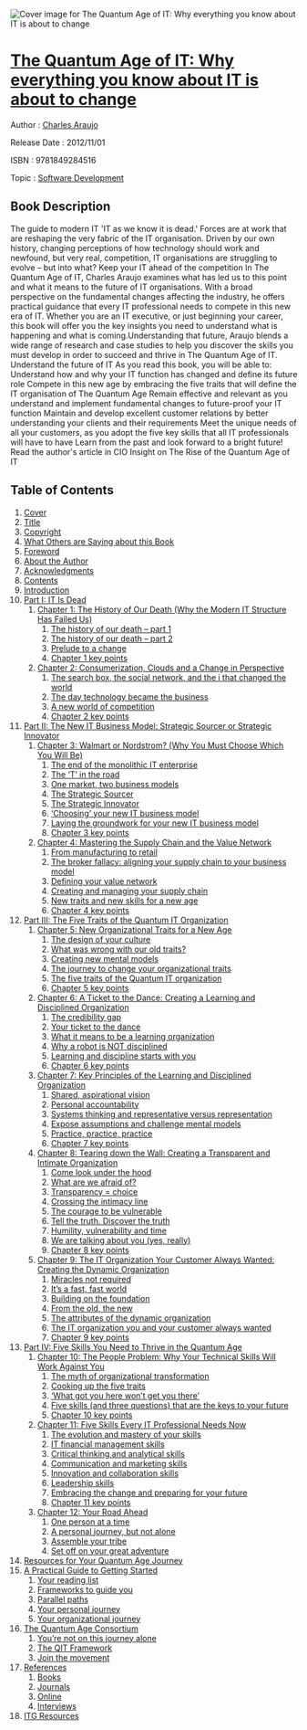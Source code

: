 ![Cover image for The Quantum Age of IT: Why everything you know about IT is about to change](https://imgdetail.ebookreading.net/cover/cover/software_development/EB9781849284516.jpg)

[The Quantum Age of IT: Why everything you know about IT is about to change](https://ebookreading.net/view/book/The+Quantum+Age+of+IT%3A+Why+everything+you+know+about+IT+is+about+to+change-EB9781849284516_1.html "The Quantum Age of IT: Why everything you know about IT is about to change")
====================================================================================================================

Author : [Charles Araujo](https://ebookreading.net/search/author/Charles+Araujo)

Release Date : 2012/11/01

ISBN : 9781849284516

Topic : [Software Development](https://ebookreading.net/search/category/software-development)

Book Description
-----------------

The guide to modern IT
'IT as we know it is dead.'
Forces are at work that are reshaping the very fabric of the IT organisation. Driven by our own history, changing perceptions of how technology should work and newfound, but very real, competition, IT organisations are struggling to evolve –  but into what?
Keep your IT ahead of the competition
In The Quantum Age of IT, Charles Araujo examines what has led us to this point and what it means to the future of IT organisations. With a broad perspective on the fundamental changes affecting the industry, he offers practical guidance that every IT professional needs to compete in this new era of IT.
Whether you are an IT executive, or just beginning your career, this book will offer you the key insights you need to understand what is happening and what is coming.Understanding that future, Araujo blends a wide range of research and case studies to help you discover the skills you must develop in order to succeed and thrive in The Quantum Age of IT.
Understand the future of IT
As you read this book, you will be able to:
Understand how and why your IT function has changed and define its future role Compete in this new age by embracing the five traits that will define the IT organisation of The Quantum Age Remain effective and relevant as you understand and implement fundamental changes to future-proof your IT function Maintain and develop excellent customer relations by better understanding your clients and their requirements Meet the unique needs of all your customers, as you adopt the five key skills that all IT professionals will have to have Learn from the past and look forward to a bright future! Read the author's article in CIO Insight on The Rise of the Quantum Age of IT 			
              
Table of Contents
-----------------

1. [Cover](https://ebookreading.net/view/book/The+Quantum+Age+of+IT%3A+Why+everything+you+know+about+IT+is+about+to+change-EB9781849284516_1.html)
1. [Title](https://ebookreading.net/view/book/The+Quantum+Age+of+IT%3A+Why+everything+you+know+about+IT+is+about+to+change-EB9781849284516_3.html)
1. [Copyright](https://ebookreading.net/view/book/The+Quantum+Age+of+IT%3A+Why+everything+you+know+about+IT+is+about+to+change-EB9781849284516_4.html)
1. [What Others are Saying about this Book](https://ebookreading.net/view/book/The+Quantum+Age+of+IT%3A+Why+everything+you+know+about+IT+is+about+to+change-EB9781849284516_5.html)
1. [Foreword](https://ebookreading.net/view/book/The+Quantum+Age+of+IT%3A+Why+everything+you+know+about+IT+is+about+to+change-EB9781849284516_6.html)
1. [About the Author](https://ebookreading.net/view/book/The+Quantum+Age+of+IT%3A+Why+everything+you+know+about+IT+is+about+to+change-EB9781849284516_7.html)
1. [Acknowledgments](https://ebookreading.net/view/book/The+Quantum+Age+of+IT%3A+Why+everything+you+know+about+IT+is+about+to+change-EB9781849284516_8.html)
1. [Contents](https://ebookreading.net/view/book/The+Quantum+Age+of+IT%3A+Why+everything+you+know+about+IT+is+about+to+change-EB9781849284516_9.html)
1. [Introduction](https://ebookreading.net/view/book/The+Quantum+Age+of+IT%3A+Why+everything+you+know+about+IT+is+about+to+change-EB9781849284516_10.html)
1. [Part I: IT Is Dead](https://ebookreading.net/view/book/The+Quantum+Age+of+IT%3A+Why+everything+you+know+about+IT+is+about+to+change-EB9781849284516_11.html)
    1. [Chapter 1: The History of Our Death (Why the Modern IT Structure Has Failed Us)](https://ebookreading.net/view/book/The+Quantum+Age+of+IT%3A+Why+everything+you+know+about+IT+is+about+to+change-EB9781849284516_12.html)
        1. [The history of our death – part 1](https://ebookreading.net/view/book/The+Quantum+Age+of+IT%3A+Why+everything+you+know+about+IT+is+about+to+change-EB9781849284516_12.html#L-1-1)
        1. [The history of our death – part 2](https://ebookreading.net/view/book/The+Quantum+Age+of+IT%3A+Why+everything+you+know+about+IT+is+about+to+change-EB9781849284516_12.html#L-1-2)
        1. [Prelude to a change](https://ebookreading.net/view/book/The+Quantum+Age+of+IT%3A+Why+everything+you+know+about+IT+is+about+to+change-EB9781849284516_12.html#L-1-3)
        1. [Chapter 1 key points](https://ebookreading.net/view/book/The+Quantum+Age+of+IT%3A+Why+everything+you+know+about+IT+is+about+to+change-EB9781849284516_12.html#L-1-4)
    1. [Chapter 2: Consumerization, Clouds and a Change in Perspective](https://ebookreading.net/view/book/The+Quantum+Age+of+IT%3A+Why+everything+you+know+about+IT+is+about+to+change-EB9781849284516_13.html)
        1. [The search box, the social network, and the i that changed the world](https://ebookreading.net/view/book/The+Quantum+Age+of+IT%3A+Why+everything+you+know+about+IT+is+about+to+change-EB9781849284516_13.html#L-1-5)
        1. [The day technology became the business](https://ebookreading.net/view/book/The+Quantum+Age+of+IT%3A+Why+everything+you+know+about+IT+is+about+to+change-EB9781849284516_13.html#L-1-6)
        1. [A new world of competition](https://ebookreading.net/view/book/The+Quantum+Age+of+IT%3A+Why+everything+you+know+about+IT+is+about+to+change-EB9781849284516_13.html#L-1-7)
        1. [Chapter 2 key points](https://ebookreading.net/view/book/The+Quantum+Age+of+IT%3A+Why+everything+you+know+about+IT+is+about+to+change-EB9781849284516_13.html#L-1-8)
1. [Part II: The New IT Business Model: Strategic Sourcer or Strategic Innovator](https://ebookreading.net/view/book/The+Quantum+Age+of+IT%3A+Why+everything+you+know+about+IT+is+about+to+change-EB9781849284516_14.html)
    1. [Chapter 3: Walmart or Nordstrom? (Why You Must Choose Which You Will Be)](https://ebookreading.net/view/book/The+Quantum+Age+of+IT%3A+Why+everything+you+know+about+IT+is+about+to+change-EB9781849284516_15.html)
        1. [The end of the monolithic IT enterprise](https://ebookreading.net/view/book/The+Quantum+Age+of+IT%3A+Why+everything+you+know+about+IT+is+about+to+change-EB9781849284516_15.html#L-1-9)
        1. [The ‘T’ in the road](https://ebookreading.net/view/book/The+Quantum+Age+of+IT%3A+Why+everything+you+know+about+IT+is+about+to+change-EB9781849284516_15.html#L-1-10)
        1. [One market, two business models](https://ebookreading.net/view/book/The+Quantum+Age+of+IT%3A+Why+everything+you+know+about+IT+is+about+to+change-EB9781849284516_15.html#L-1-11)
        1. [The Strategic Sourcer](https://ebookreading.net/view/book/The+Quantum+Age+of+IT%3A+Why+everything+you+know+about+IT+is+about+to+change-EB9781849284516_15.html#L-1-12)
        1. [The Strategic Innovator](https://ebookreading.net/view/book/The+Quantum+Age+of+IT%3A+Why+everything+you+know+about+IT+is+about+to+change-EB9781849284516_15.html#L-1-13)
        1. [‘Choosing’ your new IT business model](https://ebookreading.net/view/book/The+Quantum+Age+of+IT%3A+Why+everything+you+know+about+IT+is+about+to+change-EB9781849284516_15.html#L-1-14)
        1. [Laying the groundwork for your new IT business model](https://ebookreading.net/view/book/The+Quantum+Age+of+IT%3A+Why+everything+you+know+about+IT+is+about+to+change-EB9781849284516_15.html#L-1-15)
        1. [Chapter 3 key points](https://ebookreading.net/view/book/The+Quantum+Age+of+IT%3A+Why+everything+you+know+about+IT+is+about+to+change-EB9781849284516_15.html#L-1-16)
    1. [Chapter 4: Mastering the Supply Chain and the Value Network](https://ebookreading.net/view/book/The+Quantum+Age+of+IT%3A+Why+everything+you+know+about+IT+is+about+to+change-EB9781849284516_16.html)
        1. [From manufacturing to retail](https://ebookreading.net/view/book/The+Quantum+Age+of+IT%3A+Why+everything+you+know+about+IT+is+about+to+change-EB9781849284516_16.html#L-1-17)
        1. [The broker fallacy: aligning your supply chain to your business model](https://ebookreading.net/view/book/The+Quantum+Age+of+IT%3A+Why+everything+you+know+about+IT+is+about+to+change-EB9781849284516_16.html#L-1-18)
        1. [Defining your value network](https://ebookreading.net/view/book/The+Quantum+Age+of+IT%3A+Why+everything+you+know+about+IT+is+about+to+change-EB9781849284516_16.html#L-1-19)
        1. [Creating and managing your supply chain](https://ebookreading.net/view/book/The+Quantum+Age+of+IT%3A+Why+everything+you+know+about+IT+is+about+to+change-EB9781849284516_16.html#L-1-20)
        1. [New traits and new skills for a new age](https://ebookreading.net/view/book/The+Quantum+Age+of+IT%3A+Why+everything+you+know+about+IT+is+about+to+change-EB9781849284516_16.html#L-1-21)
        1. [Chapter 4 key points](https://ebookreading.net/view/book/The+Quantum+Age+of+IT%3A+Why+everything+you+know+about+IT+is+about+to+change-EB9781849284516_16.html#L-1-22)
1. [Part III: The Five Traits of the Quantum IT Organization](https://ebookreading.net/view/book/The+Quantum+Age+of+IT%3A+Why+everything+you+know+about+IT+is+about+to+change-EB9781849284516_17.html)
    1. [Chapter 5: New Organizational Traits for a New Age](https://ebookreading.net/view/book/The+Quantum+Age+of+IT%3A+Why+everything+you+know+about+IT+is+about+to+change-EB9781849284516_18.html)
        1. [The design of your culture](https://ebookreading.net/view/book/The+Quantum+Age+of+IT%3A+Why+everything+you+know+about+IT+is+about+to+change-EB9781849284516_18.html#L-1-23)
        1. [What was wrong with our old traits?](https://ebookreading.net/view/book/The+Quantum+Age+of+IT%3A+Why+everything+you+know+about+IT+is+about+to+change-EB9781849284516_18.html#L-1-24)
        1. [Creating new mental models](https://ebookreading.net/view/book/The+Quantum+Age+of+IT%3A+Why+everything+you+know+about+IT+is+about+to+change-EB9781849284516_18.html#L-1-25)
        1. [The journey to change your organizational traits](https://ebookreading.net/view/book/The+Quantum+Age+of+IT%3A+Why+everything+you+know+about+IT+is+about+to+change-EB9781849284516_18.html#L-1-26)
        1. [The five traits of the Quantum IT organization](https://ebookreading.net/view/book/The+Quantum+Age+of+IT%3A+Why+everything+you+know+about+IT+is+about+to+change-EB9781849284516_18.html#L-1-27)
        1. [Chapter 5 key points](https://ebookreading.net/view/book/The+Quantum+Age+of+IT%3A+Why+everything+you+know+about+IT+is+about+to+change-EB9781849284516_18.html#L-1-28)
    1. [Chapter 6: A Ticket to the Dance: Creating a Learning and Disciplined Organization](https://ebookreading.net/view/book/The+Quantum+Age+of+IT%3A+Why+everything+you+know+about+IT+is+about+to+change-EB9781849284516_19.html)
        1. [The credibility gap](https://ebookreading.net/view/book/The+Quantum+Age+of+IT%3A+Why+everything+you+know+about+IT+is+about+to+change-EB9781849284516_19.html#L-1-29)
        1. [Your ticket to the dance](https://ebookreading.net/view/book/The+Quantum+Age+of+IT%3A+Why+everything+you+know+about+IT+is+about+to+change-EB9781849284516_19.html#L-1-30)
        1. [What it means to be a learning organization](https://ebookreading.net/view/book/The+Quantum+Age+of+IT%3A+Why+everything+you+know+about+IT+is+about+to+change-EB9781849284516_19.html#L-1-31)
        1. [Why a robot is NOT disciplined](https://ebookreading.net/view/book/The+Quantum+Age+of+IT%3A+Why+everything+you+know+about+IT+is+about+to+change-EB9781849284516_19.html#L-1-32)
        1. [Learning and discipline starts with you](https://ebookreading.net/view/book/The+Quantum+Age+of+IT%3A+Why+everything+you+know+about+IT+is+about+to+change-EB9781849284516_19.html#L-1-33)
        1. [Chapter 6 key points](https://ebookreading.net/view/book/The+Quantum+Age+of+IT%3A+Why+everything+you+know+about+IT+is+about+to+change-EB9781849284516_19.html#L-1-34)
    1. [Chapter 7: Key Principles of the Learning and Disciplined Organization](https://ebookreading.net/view/book/The+Quantum+Age+of+IT%3A+Why+everything+you+know+about+IT+is+about+to+change-EB9781849284516_20.html)
        1. [Shared, aspirational vision](https://ebookreading.net/view/book/The+Quantum+Age+of+IT%3A+Why+everything+you+know+about+IT+is+about+to+change-EB9781849284516_20.html#L-1-35)
        1. [Personal accountability](https://ebookreading.net/view/book/The+Quantum+Age+of+IT%3A+Why+everything+you+know+about+IT+is+about+to+change-EB9781849284516_20.html#L-1-36)
        1. [Systems thinking and representative versus representation](https://ebookreading.net/view/book/The+Quantum+Age+of+IT%3A+Why+everything+you+know+about+IT+is+about+to+change-EB9781849284516_20.html#L-1-37)
        1. [Expose assumptions and challenge mental models](https://ebookreading.net/view/book/The+Quantum+Age+of+IT%3A+Why+everything+you+know+about+IT+is+about+to+change-EB9781849284516_20.html#L-1-38)
        1. [Practice, practice, practice](https://ebookreading.net/view/book/The+Quantum+Age+of+IT%3A+Why+everything+you+know+about+IT+is+about+to+change-EB9781849284516_20.html#L-1-39)
        1. [Chapter 7 key points](https://ebookreading.net/view/book/The+Quantum+Age+of+IT%3A+Why+everything+you+know+about+IT+is+about+to+change-EB9781849284516_20.html#L-1-40)
    1. [Chapter 8: Tearing down the Wall: Creating a Transparent and Intimate Organization](https://ebookreading.net/view/book/The+Quantum+Age+of+IT%3A+Why+everything+you+know+about+IT+is+about+to+change-EB9781849284516_21.html)
        1. [Come look under the hood](https://ebookreading.net/view/book/The+Quantum+Age+of+IT%3A+Why+everything+you+know+about+IT+is+about+to+change-EB9781849284516_21.html#L-1-41)
        1. [What are we afraid of?](https://ebookreading.net/view/book/The+Quantum+Age+of+IT%3A+Why+everything+you+know+about+IT+is+about+to+change-EB9781849284516_21.html#L-1-42)
        1. [Transparency = choice](https://ebookreading.net/view/book/The+Quantum+Age+of+IT%3A+Why+everything+you+know+about+IT+is+about+to+change-EB9781849284516_21.html#L-1-43)
        1. [Crossing the intimacy line](https://ebookreading.net/view/book/The+Quantum+Age+of+IT%3A+Why+everything+you+know+about+IT+is+about+to+change-EB9781849284516_21.html#L-1-44)
        1. [The courage to be vulnerable](https://ebookreading.net/view/book/The+Quantum+Age+of+IT%3A+Why+everything+you+know+about+IT+is+about+to+change-EB9781849284516_21.html#L-1-45)
        1. [Tell the truth. Discover the truth](https://ebookreading.net/view/book/The+Quantum+Age+of+IT%3A+Why+everything+you+know+about+IT+is+about+to+change-EB9781849284516_21.html#L-1-46)
        1. [Humility, vulnerability and time](https://ebookreading.net/view/book/The+Quantum+Age+of+IT%3A+Why+everything+you+know+about+IT+is+about+to+change-EB9781849284516_21.html#L-1-47)
        1. [We are talking about you (yes, really)](https://ebookreading.net/view/book/The+Quantum+Age+of+IT%3A+Why+everything+you+know+about+IT+is+about+to+change-EB9781849284516_21.html#L-1-48)
        1. [Chapter 8 key points](https://ebookreading.net/view/book/The+Quantum+Age+of+IT%3A+Why+everything+you+know+about+IT+is+about+to+change-EB9781849284516_21.html#L-1-49)
    1. [Chapter 9: The IT Organization Your Customer Always Wanted: Creating the Dynamic Organization](https://ebookreading.net/view/book/The+Quantum+Age+of+IT%3A+Why+everything+you+know+about+IT+is+about+to+change-EB9781849284516_22.html)
        1. [Miracles not required](https://ebookreading.net/view/book/The+Quantum+Age+of+IT%3A+Why+everything+you+know+about+IT+is+about+to+change-EB9781849284516_22.html#L-1-50)
        1. [It’s a fast, fast world](https://ebookreading.net/view/book/The+Quantum+Age+of+IT%3A+Why+everything+you+know+about+IT+is+about+to+change-EB9781849284516_22.html#L-1-51)
        1. [Building on the foundation](https://ebookreading.net/view/book/The+Quantum+Age+of+IT%3A+Why+everything+you+know+about+IT+is+about+to+change-EB9781849284516_22.html#L-1-52)
        1. [From the old, the new](https://ebookreading.net/view/book/The+Quantum+Age+of+IT%3A+Why+everything+you+know+about+IT+is+about+to+change-EB9781849284516_22.html#L-1-53)
        1. [The attributes of the dynamic organization](https://ebookreading.net/view/book/The+Quantum+Age+of+IT%3A+Why+everything+you+know+about+IT+is+about+to+change-EB9781849284516_22.html#L-1-54)
        1. [The IT organization you and your customer always wanted](https://ebookreading.net/view/book/The+Quantum+Age+of+IT%3A+Why+everything+you+know+about+IT+is+about+to+change-EB9781849284516_22.html#L-1-55)
        1. [Chapter 9 key points](https://ebookreading.net/view/book/The+Quantum+Age+of+IT%3A+Why+everything+you+know+about+IT+is+about+to+change-EB9781849284516_22.html#L-1-56)
1. [Part IV: Five Skills You Need to Thrive in the Quantum Age](https://ebookreading.net/view/book/The+Quantum+Age+of+IT%3A+Why+everything+you+know+about+IT+is+about+to+change-EB9781849284516_23.html)
    1. [Chapter 10: The People Problem: Why Your Technical Skills Will Work Against You](https://ebookreading.net/view/book/The+Quantum+Age+of+IT%3A+Why+everything+you+know+about+IT+is+about+to+change-EB9781849284516_24.html)
        1. [The myth of organizational transformation](https://ebookreading.net/view/book/The+Quantum+Age+of+IT%3A+Why+everything+you+know+about+IT+is+about+to+change-EB9781849284516_24.html#L-1-57)
        1. [Cooking up the five traits](https://ebookreading.net/view/book/The+Quantum+Age+of+IT%3A+Why+everything+you+know+about+IT+is+about+to+change-EB9781849284516_24.html#L-1-58)
        1. [‘What got you here won’t get you there’](https://ebookreading.net/view/book/The+Quantum+Age+of+IT%3A+Why+everything+you+know+about+IT+is+about+to+change-EB9781849284516_24.html#L-1-59)
        1. [Five skills (and three questions) that are the keys to your future](https://ebookreading.net/view/book/The+Quantum+Age+of+IT%3A+Why+everything+you+know+about+IT+is+about+to+change-EB9781849284516_24.html#L-1-60)
        1. [Chapter 10 key points](https://ebookreading.net/view/book/The+Quantum+Age+of+IT%3A+Why+everything+you+know+about+IT+is+about+to+change-EB9781849284516_24.html#L-1-61)
    1. [Chapter 11: Five Skills Every IT Professional Needs Now](https://ebookreading.net/view/book/The+Quantum+Age+of+IT%3A+Why+everything+you+know+about+IT+is+about+to+change-EB9781849284516_25.html)
        1. [The evolution and mastery of your skills](https://ebookreading.net/view/book/The+Quantum+Age+of+IT%3A+Why+everything+you+know+about+IT+is+about+to+change-EB9781849284516_25.html#L-1-62)
        1. [IT financial management skills](https://ebookreading.net/view/book/The+Quantum+Age+of+IT%3A+Why+everything+you+know+about+IT+is+about+to+change-EB9781849284516_25.html#L-1-63)
        1. [Critical thinking and analytical skills](https://ebookreading.net/view/book/The+Quantum+Age+of+IT%3A+Why+everything+you+know+about+IT+is+about+to+change-EB9781849284516_25.html#L-1-64)
        1. [Communication and marketing skills](https://ebookreading.net/view/book/The+Quantum+Age+of+IT%3A+Why+everything+you+know+about+IT+is+about+to+change-EB9781849284516_25.html#L-1-65)
        1. [Innovation and collaboration skills](https://ebookreading.net/view/book/The+Quantum+Age+of+IT%3A+Why+everything+you+know+about+IT+is+about+to+change-EB9781849284516_25.html#L-1-66)
        1. [Leadership skills](https://ebookreading.net/view/book/The+Quantum+Age+of+IT%3A+Why+everything+you+know+about+IT+is+about+to+change-EB9781849284516_25.html#L-1-67)
        1. [Embracing the change and preparing for your future](https://ebookreading.net/view/book/The+Quantum+Age+of+IT%3A+Why+everything+you+know+about+IT+is+about+to+change-EB9781849284516_25.html#L-1-68)
        1. [Chapter 11 key points](https://ebookreading.net/view/book/The+Quantum+Age+of+IT%3A+Why+everything+you+know+about+IT+is+about+to+change-EB9781849284516_25.html#L-1-69)
    1. [Chapter 12: Your Road Ahead](https://ebookreading.net/view/book/The+Quantum+Age+of+IT%3A+Why+everything+you+know+about+IT+is+about+to+change-EB9781849284516_26.html)
        1. [One person at a time](https://ebookreading.net/view/book/The+Quantum+Age+of+IT%3A+Why+everything+you+know+about+IT+is+about+to+change-EB9781849284516_26.html#L-1-70)
        1. [A personal journey, but not alone](https://ebookreading.net/view/book/The+Quantum+Age+of+IT%3A+Why+everything+you+know+about+IT+is+about+to+change-EB9781849284516_26.html#L-1-71)
        1. [Assemble your tribe](https://ebookreading.net/view/book/The+Quantum+Age+of+IT%3A+Why+everything+you+know+about+IT+is+about+to+change-EB9781849284516_26.html#L-1-72)
        1. [Set off on your great adventure](https://ebookreading.net/view/book/The+Quantum+Age+of+IT%3A+Why+everything+you+know+about+IT+is+about+to+change-EB9781849284516_26.html#L-1-73)
1. [Resources for Your Quantum Age Journey](https://ebookreading.net/view/book/The+Quantum+Age+of+IT%3A+Why+everything+you+know+about+IT+is+about+to+change-EB9781849284516_27.html)
1. [A Practical Guide to Getting Started](https://ebookreading.net/view/book/The+Quantum+Age+of+IT%3A+Why+everything+you+know+about+IT+is+about+to+change-EB9781849284516_28.html)
    1. [Your reading list](https://ebookreading.net/view/book/The+Quantum+Age+of+IT%3A+Why+everything+you+know+about+IT+is+about+to+change-EB9781849284516_28.html#L-1-74)
    1. [Frameworks to guide you](https://ebookreading.net/view/book/The+Quantum+Age+of+IT%3A+Why+everything+you+know+about+IT+is+about+to+change-EB9781849284516_28.html#L-1-75)
    1. [Parallel paths](https://ebookreading.net/view/book/The+Quantum+Age+of+IT%3A+Why+everything+you+know+about+IT+is+about+to+change-EB9781849284516_28.html#L-1-76)
    1. [Your personal journey](https://ebookreading.net/view/book/The+Quantum+Age+of+IT%3A+Why+everything+you+know+about+IT+is+about+to+change-EB9781849284516_28.html#L-1-77)
    1. [Your organizational journey](https://ebookreading.net/view/book/The+Quantum+Age+of+IT%3A+Why+everything+you+know+about+IT+is+about+to+change-EB9781849284516_28.html#L-1-78)
1. [The Quantum Age Consortium](https://ebookreading.net/view/book/The+Quantum+Age+of+IT%3A+Why+everything+you+know+about+IT+is+about+to+change-EB9781849284516_29.html)
    1. [You’re not on this journey alone](https://ebookreading.net/view/book/The+Quantum+Age+of+IT%3A+Why+everything+you+know+about+IT+is+about+to+change-EB9781849284516_29.html#L-1-79)
    1. [The QIT Framework](https://ebookreading.net/view/book/The+Quantum+Age+of+IT%3A+Why+everything+you+know+about+IT+is+about+to+change-EB9781849284516_29.html#L-1-80)
    1. [Join the movement](https://ebookreading.net/view/book/The+Quantum+Age+of+IT%3A+Why+everything+you+know+about+IT+is+about+to+change-EB9781849284516_29.html#L-1-81)
1. [References](https://ebookreading.net/view/book/The+Quantum+Age+of+IT%3A+Why+everything+you+know+about+IT+is+about+to+change-EB9781849284516_30.html)
    1. [Books](https://ebookreading.net/view/book/The+Quantum+Age+of+IT%3A+Why+everything+you+know+about+IT+is+about+to+change-EB9781849284516_30.html#L-1-82)
    1. [Journals](https://ebookreading.net/view/book/The+Quantum+Age+of+IT%3A+Why+everything+you+know+about+IT+is+about+to+change-EB9781849284516_30.html#L-1-83)
    1. [Online](https://ebookreading.net/view/book/The+Quantum+Age+of+IT%3A+Why+everything+you+know+about+IT+is+about+to+change-EB9781849284516_30.html#L-1-84)
    1. [Interviews](https://ebookreading.net/view/book/The+Quantum+Age+of+IT%3A+Why+everything+you+know+about+IT+is+about+to+change-EB9781849284516_30.html#L-1-85)
1. [ITG Resources](https://ebookreading.net/view/book/The+Quantum+Age+of+IT%3A+Why+everything+you+know+about+IT+is+about+to+change-EB9781849284516_31.html)
